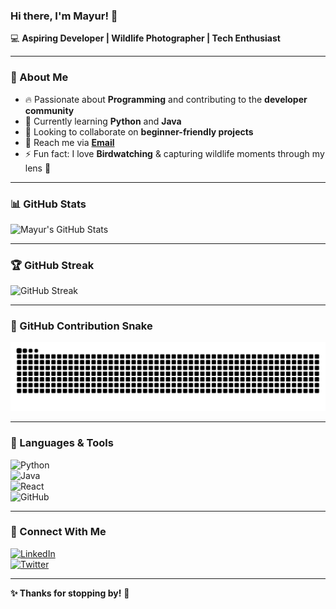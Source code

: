 ### Hi there, I'm Mayur! 👋  

💻 **Aspiring Developer | Wildlife Photographer | Tech Enthusiast**  

---

### 🚀 About Me  
- 🔥 Passionate about **Programming** and contributing to the **developer community**  
- 🌱 Currently learning **Python** and **Java**  
- 🤝 Looking to collaborate on **beginner-friendly projects**  
- 📧 Reach me via **[Email](mailto:settymayurk@gmail.com)**  
- ⚡ Fun fact: I love **Birdwatching** & capturing wildlife moments through my lens 📸  

---

### 📊 GitHub Stats  

![Mayur's GitHub Stats](https://github-readme-stats.vercel.app/api?username=mayur-driod&show_icons=true&theme=tokyonight)  

---

### 🏆 GitHub Streak  

![GitHub Streak](https://streak-stats.demolab.com/?user=mayur-driod&theme=tokyonight&hide_border=true)  

---

### 🐍 GitHub Contribution Snake  

![GitHub Snake](https://raw.githubusercontent.com/mayur-driod/mayur-driod/output/snake.svg)



---

### 📌 Languages & Tools  

![Python](https://img.shields.io/badge/Python-3776AB?style=for-the-badge&logo=python&logoColor=white)  
![Java](https://img.shields.io/badge/Java-ED8B00?style=for-the-badge&logo=java&logoColor=white)  
![React](https://img.shields.io/badge/React-61DAFB?style=for-the-badge&logo=react&logoColor=black)  
![GitHub](https://img.shields.io/badge/GitHub-181717?style=for-the-badge&logo=github&logoColor=white)  

---

### 🚀 Connect With Me  

[![LinkedIn](https://img.shields.io/badge/LinkedIn-0077B5?style=for-the-badge&logo=linkedin&logoColor=white)](https://www.linkedin.com/in/YOUR-LINKEDIN)  
[![Twitter](https://img.shields.io/badge/Twitter-1DA1F2?style=for-the-badge&logo=twitter&logoColor=white)](https://twitter.com/YOUR-TWITTER)  

---

**✨ Thanks for stopping by!** 🚀  
